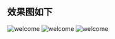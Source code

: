 ## 效果图如下

![welcome](http://p0fcusksa.bkt.clouddn.com/WechatIMG36.jpeg)
![welcome](http://p0fcusksa.bkt.clouddn.com/WechatIMG35.jpeg)
![welcome](http://p0fcusksa.bkt.clouddn.com/WechatIMG34.jpeg)